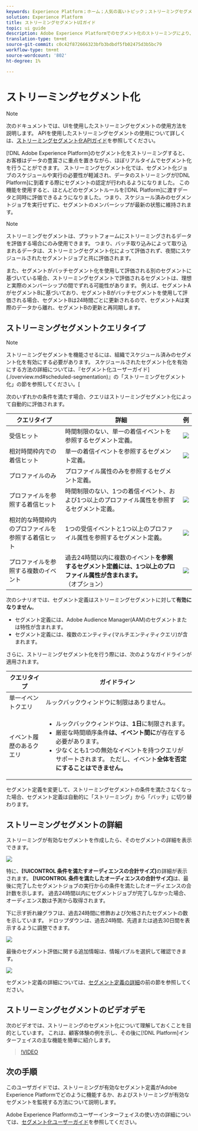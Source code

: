 ```yaml
---
keywords: Experience Platform；ホーム；人気の高いトピック；ストリーミングセグメント；セグメント化；セグメント化サービス；セグメント化サービス；uiガイド；
solution: Experience Platform
title: ストリーミングセグメントUIガイド
topic: ui guide
description: Adobe Experience Platformでのセグメント化のストリーミングにより、データの豊富性に重点を置き、ほぼリアルタイムでセグメント化を行うことができます。 ストリーミングセグメント化では、セグメント化ジョブのスケジュールや実行の必要性が軽減され、データがプラットフォームに到着するとセグメントの認定が行われるようになりました。 この機能を使用すると、ほとんどのセグメントルールを、データがプラットフォームに渡される際に評価できるようになりました。つまり、セグメントのメンバーシップは、スケジュール済みのセグメント化ジョブを実行せずに最新の状態に維持されます。
translation-type: tm+mt
source-git-commit: c0c42f872666323bfb3bdbdf5fb02475d3b5bc79
workflow-type: tm+mt
source-wordcount: '802'
ht-degree: 1%

---
```



# ストリーミングセグメント化

>[!NOTE]
>
>次のドキュメントでは、UIを使用したストリーミングセグメントの使用方法を説明します。 APIを使用したストリーミングセグメントの使用について詳しくは、[ストリーミングセグメント化APIガイド](../api/streaming-segmentation.md)を参照してください。

[!DNL Adobe Experience Platform]のセグメント化をストリーミングすると、お客様はデータの豊富さに重点を置きながら、ほぼリアルタイムでセグメント化を行うことができます。 ストリーミングセグメント化では、セグメント化ジョブのスケジュールや実行の必要性が軽減され、データのストリーミングが[!DNL Platform]に到着する際にセグメントの認定が行われるようになりました。 この機能を使用すると、ほとんどのセグメントルールを[!DNL Platform]に渡すデータと同時に評価できるようになりました。つまり、スケジュール済みのセグメントジョブを実行せずに、セグメントのメンバーシップが最新の状態に維持されます。

>[!NOTE]
>
>ストリーミングセグメントは、プラットフォームにストリーミングされるデータを評価する場合にのみ使用できます。 つまり、バッチ取り込みによって取り込まれるデータは、ストリーミングセグメント化によって評価されず、夜間にスケジュールされたセグメントジョブと共に評価されます。
>
>また、セグメントがバッチセグメント化を使用して評価される別のセグメントに基づいている場合、ストリーミングセグメントで評価されるセグメントは、理想と実際のメンバーシップの間でずれる可能性があります。 例えば、セグメントAがセグメントBに基づいており、セグメントBがバッチセグメントを使用して評価される場合、セグメントBは24時間ごとに更新されるので、セグメントAは実際のデータから離れ、セグメントBの更新と再同期します。

## ストリーミングセグメントクエリタイプ

>[!NOTE]
>
>ストリーミングセグメントを機能させるには、組織でスケジュール済みのセグメント化を有効にする必要があります。 スケジュールされたセグメント化を有効にする方法の詳細については、『セグメント化ユーザーガイド](./overview.md#scheduled-segmentation)』の「ストリーミングセグメント化」の節を参照してください。[

次のいずれかの条件を満たす場合、クエリはストリーミングセグメント化によって自動的に評価されます。

| クエリタイプ | 詳細 | 例 |
| ---------- | ------- | ------- |
| 受信ヒット | 時間制限のない、単一の着信イベントを参照するセグメント定義。 | ![](../images/ui/streaming-segmentation/incoming-hit.png) |
| 相対時間枠内での着信ヒット | 単一の着信イベントを参照するセグメント定義。 | ![](../images/ui/streaming-segmentation/relative-hit-success.png) |
| プロファイルのみ | プロファイル属性のみを参照するセグメント定義。 |  |
| プロファイルを参照する着信ヒット | 時間制限のない、1つの着信イベント、および1つ以上のプロファイル属性を参照するセグメント定義。 | ![](../images/ui/streaming-segmentation/profile-hit.png) |
| 相対的な時間枠内のプロファイルを参照する着信ヒット | 1つの受信イベントと1つ以上のプロファイル属性を参照するセグメント定義。 | ![](../images/ui/streaming-segmentation/profile-relative-success.png) |
| プロファイルを参照する複数のイベント | 過去24時間以内に複数のイベント&#x200B;**を参照するセグメント定義には、1つ以上のプロファイル属性が含まれます。**（オプション） | ![](../images/ui/streaming-segmentation/event-history-success.png) |

次のシナリオでは、セグメント定義はストリーミングセグメントに対して&#x200B;**有効になりません**。

- セグメント定義には、Adobe Audience Manager(AAM)のセグメントまたは特性が含まれます。
- セグメント定義には、複数のエンティティ(マルチエンティティクエリ)が含まれます。

さらに、ストリーミングセグメント化を行う際には、次のようなガイドラインが適用されます。

| クエリタイプ | ガイドライン |
| ---------- | -------- |
| 単一イベントクエリ | ルックバックウィンドウに制限はありません。 |
| イベント履歴のあるクエリ | <ul><li>ルックバックウィンドウは、**1日**&#x200B;に制限されます。</li><li>厳密な時間順序条件&#x200B;**は、イベント間に**&#x200B;が存在する必要があります。</li><li>少なくとも1つの無効なイベントを持つクエリがサポートされます。 ただし、イベント&#x200B;**全体を否定にすることはできません。**</li></ul> |

セグメント定義を変更して、ストリーミングセグメントの条件を満たさなくなった場合、セグメント定義は自動的に「ストリーミング」から「バッチ」に切り替わります。

## ストリーミングセグメントの詳細

ストリーミングが有効なセグメントを作成したら、そのセグメントの詳細を表示できます。

![](../images/ui/streaming-segmentation/monitoring-streaming-segment.png)

特に、**[!UICONTROL 条件を満たすオーディエンスの合計サイズ]**&#x200B;の詳細が表示されます。 **[!UICONTROL 条件を満たしたオーディエンスの合計サイズ]**&#x200B;は、最後に完了したセグメントジョブの実行からの条件を満たしたオーディエンスの合計数を示します。 過去24時間以内にセグメントジョブが完了しなかった場合、オーディエンス数は予測から取得されます。

下に示す折れ線グラフは、過去24時間に修飾および欠格されたセグメントの数を示しています。 ドロップダウンは、過去24時間、先週または過去30日間を表示するように調整できます。

![](../images/ui/streaming-segmentation/monitoring-streaming-segment-graph.png)

最後のセグメント評価に関する追加情報は、情報バブルを選択して確認できます。

![](../images/ui/streaming-segmentation/info-bubble.png)

セグメント定義の詳細については、[セグメント定義の詳細](#segment-details)の前の節を参照してください。

## ストリーミングセグメントのビデオデモ

次のビデオでは、ストリーミングのセグメント化について理解しておくことを目的としています。 これは、顧客体験の例を示し、その後に[!DNL Platform]インターフェイスの主な機能を簡単に紹介します。

>[!VIDEO](https://video.tv.adobe.com/v/36184?quality=12&learn=on)

## 次の手順

このユーザガイドでは、ストリーミングが有効なセグメント定義がAdobe Experience Platformでどのように機能するか、およびストリーミングが有効なセグメントを監視する方法について説明します。

Adobe Experience Platformのユーザーインターフェイスの使い方の詳細については、[セグメント化ユーザーガイド](./overview.md)を参照してください。